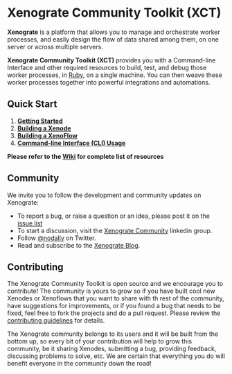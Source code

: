 Xenograte Community Toolkit (XCT)
===

**Xenograte** is a platform that allows you to manage and orchestrate worker processes, and easily design the 
flow of data shared among them, on one server or across multiple servers.

**Xenograte Community Toolkit (XCT)** provides you with a Command-line Interface and other required 
resources to build, test, and debug those worker processes, in [Ruby](http://www.ruby-lang.org/en/), on a 
single machine. You can then weave these worker processes together into powerful integrations and automations.

## Quick Start

1. [**Getting Started**](../../wiki/Getting-started)
2. [**Building a Xenode**](../../wiki/Building-a-Xenode)
3. [**Building a XenoFlow**](../../wiki/Building-a-Xenoflow)
4. [**Command-line Interface (CLI) Usage**](../../wiki/Command-Line-Interface-Usage)

**Please refer to the [Wiki](../../wiki) for complete list of resources**

## Community

We invite you to follow the development and community updates on Xenograte:

- To report a bug, or raise a question or an idea, please post it on the [issue list][20]
- To start a discussion, visit the [Xenograte Community][23] linkedin group.
- Follow [@nodally][21] on Twitter.
- Read and subscribe to the [Xenograte Blog][22].

[20]: https://github.com/Nodally/xenograte-xct/issues
[21]: http://twitter.com/nodally
[22]: http://blog.xenograte.com
[23]: http://www.linkedin.com/groups/Xenograte-Community-5068501

## Contributing

The Xenograte Community Toolkit is open source and we encourage you to contribute! The community is yours to grow so if you have built cool new Xenodes or Xenoflows that you want to share with th rest of the community, have suggestions for improvements, or if you found a bug that needs to be fixed, feel free to fork the projects and do a pull request. Please review the [contributing guidelines](CONTRIBUTING.md) for details.

The Xenograte community belongs to its users and it will be built from the bottom up, so every bit of your contribution will help to grow this community, be it sharing Xenodes, submitting a bug, providing feedback, discussing problems to solve, etc. We are certain that everything you do will benefit everyone in the community down the road!
